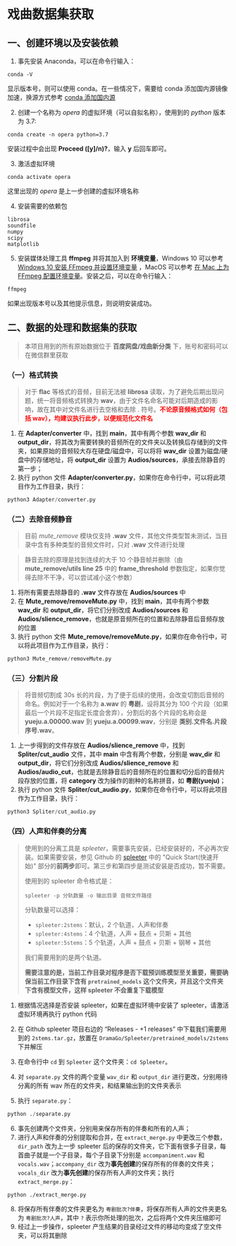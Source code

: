 # 戏曲数据集获取

## 一、创建环境以及安装依赖

1. 事先安装 Anaconda，可以在命令行输入：

```shell
conda -V
```

显示版本号，则可以使用 conda。在一些情况下，需要给 conda 添加国内源镜像加速，换源方式参考 [conda 添加国内源](https://zhuanlan.zhihu.com/p/434356947)

2. 创建一个名称为 _opera_ 的虚拟环境（可以自拟名称），使用到的 _python_ 版本为 3.7:

```shell
conda create -n opera python=3.7
```

安装过程中会出现 **Proceed ([y]/n)?**，输入 **y** 后回车即可。

3. 激活虚拟环境

```shell
conda activate opera
```

这里出现的 _opera_ 是上一步创建的虚拟环境名称

4. 安装需要的依赖包

```shell
librosa
soundfile
numpy
scipy
matplotlib
```

5. 安装媒体处理工具 **ffmpeg** 并将其加入到 **环境变量**，Windows 10 可以参考 [Windows 10 安装 FFmpeg 并设置环境变量](https://blog.csdn.net/Chanssl/article/details/83050959) ，MacOS 可以参考 [在 Mac 上为 FFmpeg 配置环境变量](https://zhuanlan.zhihu.com/p/137556439)。安装之后，可以在命令行输入：

```shell
ffmpeg
```

如果出现版本号以及其他提示信息，则说明安装成功。

## 二、数据的处理和数据集的获取

> 本项目用到的所有原始数据位于 **百度网盘/戏曲新分类** 下，账号和密码可以在微信群里获取

### （一）格式转换

> 对于 **flac** 等格式的音频，目前无法被 **librosa** 读取，为了避免后期出现问题，统一将音频格式转换为 **wav**，由于文件名命名可能对后期造成的影响，故在其中对文件名进行去空格和去除 . 符号。<font color='red'>**不论原音频格式如何（包括 wav），均建议执行此步，以便规范化文件名**</font>

1. 在 **Adapter/converter** 中，找到 **__main__**，其中有两个参数 **wav_dir** 和 **output_dir**，将其改为需要转换的音频所在的文件夹以及转换后存储到的文件夹，如果原始的音频较大存在硬盘/磁盘中，可以将将 **wav_dir** 设置为磁盘/硬盘中的存储地址，将 **output_dir** 设置为 **Audios/sources**，承接去除静音的第一步；
2. 执行 python 文件 **Adapter/converter.py**，如果你在命令行中，可以将此项目作为工作目录，执行：

```python
python3 Adapter/converter.py
```

### （二）去除音频静音

> 目前 _mute_remove_ 模块仅支持 **.wav** 文件，其他文件类型暂未测试，当目录中含有多种类型的音频文件时，只对 **.wav** 文件进行处理

> 静音去除的原理是找到连续的大于 10 个静音帧并删除（由 **mute_remove/utils line 25** 中的 **frame_threshold** 参数指定，如果你觉得去除不干净，可以尝试减小这个参数）

1. 将所有需要去除静音的 **.wav** 文件存放在 **Audios/sources** 中
2. 在 **Mute_remove/removeMute.py** 中，找到 **__main__**，其中有两个参数 **wav_dir** 和 **output_dir**，将它们分别改成 **Audios/sources** 和 **Audios/slience_remove**，也就是原音频所在的位置和去除静音后音频存放的位置
3. 执行 python 文件 **Mute_remove/removeMute.py**，如果你在命令行中，可以将此项目作为工作目录，执行：

```python
python3 Mute_remove/removeMute.py
```

### （三）分割片段

> 将音频切割成 30s 长的片段，为了便于后续的使用，会改变切割后音频的命名。例如对于一个名称为 **a.wav** 的 **粤剧**，设将其分为 100 个片段（如果最后一个片段不足指定长度会舍弃），分割后的各个片段的名称会是 **yueju.a.00000.wav** 到 **yueju.a.00099.wav**，分别是 **类别.文件名.片段序号.wav**。

1. 上一步得到的文件存放在 **Audios/slience_remove** 中，找到 **Spliter/cut_audio** 文件，其中 **main** 中含有两个参数，分别是 **wav_dir** 和 **output_dir**，将它们分别改成  **Audios/slience_remove** 和 **Audios/audio_cut**，也就是去除静音后的音频所在的位置和切分后的音频片段存放的位置，将 **category** 改为操作的剧种的名称拼音，如 **粤剧(yueju)**；
2. 执行 python 文件 **Spliter/cut_audio.py**，如果你在命令行中，可以将此项目作为工作目录，执行：

```python
python3 Spliter/cut_audio.py
```

### （四）人声和伴奏的分离

> 使用到的分离工具是 _spleeter_，需要事先安装，已经安装好的，不必再次安装。如果需要安装，参见 Github 的 [spleeter](https://github.com/deezer/spleeter) 中的 "Quick Start(快速开始)" 部分的**前两步**即可。第三步和第四步是测试安装是否成功，暂不需要。
>
> 使用到的 spleeter 命令格式是：
>
> `spleeter -p 分轨数量 -o 输出目录 音频文件路径`
>
> 分轨数量可以选择：
>
> * `spleeter:2stems`：默认，2 个轨道，人声和伴奏
> * `spleeter:4stems`：4 个轨道，人声 + 鼓点 + 贝斯 + 其他
> * `spleeter:5stems`：5 个轨道，人声 + 鼓点 + 贝斯 + 钢琴 + 其他
>
> 我们需要用到的是两个轨道。
>
> **需要注意的是，当前工作目录对程序是否下载预训练模型至关重要，需要确保当前工作目录下含有 `pretrained_models` 这个文件夹，并且这个文件夹下含有模型文件，这样 spleeter 不会重复下载模型**

1. 根据情况选择是否安装 spleeter，如果在虚拟环境中安装了 spleeter，请激活虚拟环境再执行 python 代码

2. 在 Github spleeter 项目右边的 “Releases - +1 releases” 中下载我们需要用到的 `2stems.tar.gz`，放置在 `DramaGo/Spleeter/pretrained_models/2stems` 下并解压

3. 在命令行中 `cd` 到 `Spleeter` 这个文件夹：`cd Spleeter`。

4. 对 `separate.py` 文件的两个变量 `wav_dir` 和 `output_dir` 进行更改，分别用待分离的所有 wav 所在的文件夹，和结果输出到的文件夹表示
5. 执行 `separate.py`：

```python
python ./separate.py
```

6. 事先创建两个文件夹，分别用来保存所有的伴奏和所有的人声；
7. 进行人声和伴奏的分别提取和合并，在 `extract_merge.py` 中更改三个参数，`dir_path` 改为上一步 spleeter 后的保存的文件夹，它下面有很多子目录，每首曲子就是一个子目录，每个子目录下分别是 `accompaniment.wav` 和 `vocals.wav`；`accompany_dir` 改为**事先创建**的保存所有的伴奏的文件夹；`vocals_dir` 改为**事先创建**的保存所有人声的文件夹；执行  `extract_merge.py`：

```
python ./extract_merge.py
```

8. 将保存所有伴奏的文件夹更名为 `粤剧批次?伴奏`，将保存所有人声的文件夹更名为 `粤剧批次?人声`，其中 `?` 表示你所处理的批次，之后将两个文件夹压缩即可
9. 经过上一步操作，spleeter 产生结果的目录经过文件的移动均变成了空文件夹，可以将其删除








